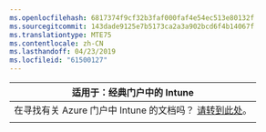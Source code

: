 ```yaml
---
ms.openlocfilehash: 6817374f9cf32b3faf000faf4e54ec513e80132f
ms.sourcegitcommit: 143dade9125e7b5173ca2a3a902bcd6f4b14067f
ms.translationtype: MTE75
ms.contentlocale: zh-CN
ms.lasthandoff: 04/23/2019
ms.locfileid: "61500127"
---
```

|                            适用于：经典门户中的 Intune                            |
|------------------------------------------------------------------------------------------------|
| 在寻找有关 Azure 门户中 Intune 的文档吗？ [请转到此处](/intune/what-is-intune)。 |
|                                                                                                |

